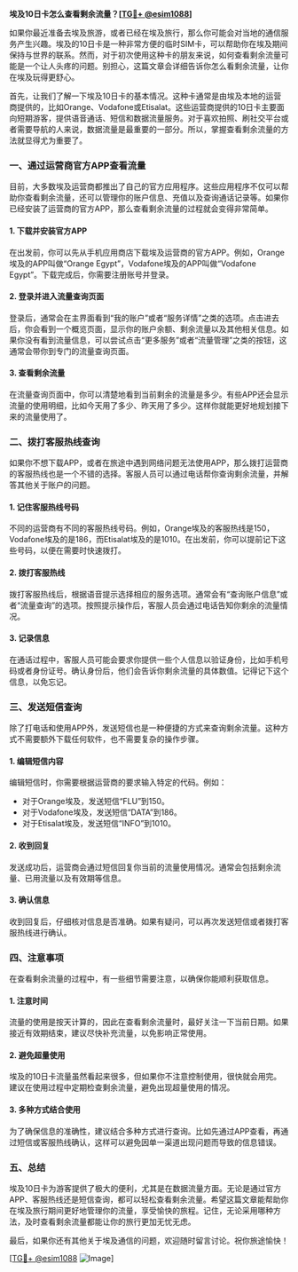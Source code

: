 **埃及10日卡怎么查看剩余流量？[[TG💪+ @esim1088](https://t.me/s/esim1088)]**

如果你最近准备去埃及旅游，或者已经在埃及旅行，那么你可能会对当地的通信服务产生兴趣。埃及的10日卡是一种非常方便的临时SIM卡，可以帮助你在埃及期间保持与世界的联系。然而，对于初次使用这种卡的朋友来说，如何查看剩余流量可能是一个让人头疼的问题。别担心，这篇文章会详细告诉你怎么看剩余流量，让你在埃及玩得更舒心。

首先，让我们了解一下埃及10日卡的基本情况。这种卡通常是由埃及本地的运营商提供的，比如Orange、Vodafone或Etisalat。这些运营商提供的10日卡主要面向短期游客，提供语音通话、短信和数据流量服务。对于喜欢拍照、刷社交平台或者需要导航的人来说，数据流量是最重要的一部分。所以，掌握查看剩余流量的方法就显得尤为重要了。

### **一、通过运营商官方APP查看流量**

目前，大多数埃及运营商都推出了自己的官方应用程序。这些应用程序不仅可以帮助你查看剩余流量，还可以管理你的账户信息、充值以及查询通话记录等。如果你已经安装了运营商的官方APP，那么查看剩余流量的过程就会变得非常简单。

#### **1. 下载并安装官方APP**
在出发前，你可以先从手机应用商店下载埃及运营商的官方APP。例如，Orange埃及的APP叫做“Orange Egypt”，Vodafone埃及的APP叫做“Vodafone Egypt”。下载完成后，你需要注册账号并登录。

#### **2. 登录并进入流量查询页面**
登录后，通常会在主界面看到“我的账户”或者“服务详情”之类的选项。点击进去后，你会看到一个概览页面，显示你的账户余额、剩余流量以及其他相关信息。如果你没有看到流量信息，可以尝试点击“更多服务”或者“流量管理”之类的按钮，这通常会带你到专门的流量查询页面。

#### **3. 查看剩余流量**
在流量查询页面中，你可以清楚地看到当前剩余的流量是多少。有些APP还会显示流量的使用明细，比如今天用了多少、昨天用了多少。这样你就能更好地规划接下来的流量使用了。

### **二、拨打客服热线查询**

如果你不想下载APP，或者在旅途中遇到网络问题无法使用APP，那么拨打运营商的客服热线也是一个不错的选择。客服人员可以通过电话帮你查询剩余流量，并解答其他关于账户的问题。

#### **1. 记住客服热线号码**
不同的运营商有不同的客服热线号码。例如，Orange埃及的客服热线是150，Vodafone埃及的是186，而Etisalat埃及的是1010。在出发前，你可以提前记下这些号码，以便在需要时快速拨打。

#### **2. 拨打客服热线**
拨打客服热线后，根据语音提示选择相应的服务选项。通常会有“查询账户信息”或者“流量查询”的选项。按照提示操作后，客服人员会通过电话告知你剩余的流量情况。

#### **3. 记录信息**
在通话过程中，客服人员可能会要求你提供一些个人信息以验证身份，比如手机号码或者身份证号。确认身份后，他们会告诉你剩余流量的具体数值。记得记下这个信息，以免忘记。

### **三、发送短信查询**

除了打电话和使用APP外，发送短信也是一种便捷的方式来查询剩余流量。这种方式不需要额外下载任何软件，也不需要复杂的操作步骤。

#### **1. 编辑短信内容**
编辑短信时，你需要根据运营商的要求输入特定的代码。例如：
- 对于Orange埃及，发送短信“FLU”到150。
- 对于Vodafone埃及，发送短信“DATA”到186。
- 对于Etisalat埃及，发送短信“INFO”到1010。

#### **2. 收到回复**
发送成功后，运营商会通过短信回复你当前的流量使用情况。通常会包括剩余流量、已用流量以及有效期等信息。

#### **3. 确认信息**
收到回复后，仔细核对信息是否准确。如果有疑问，可以再次发送短信或者拨打客服热线进行确认。

### **四、注意事项**

在查看剩余流量的过程中，有一些细节需要注意，以确保你能顺利获取信息。

#### **1. 注意时间**
流量的使用是按天计算的，因此在查看剩余流量时，最好关注一下当前日期。如果接近有效期结束，建议尽快补充流量，以免影响正常使用。

#### **2. 避免超量使用**
埃及的10日卡流量虽然看起来很多，但如果你不注意控制使用，很快就会用完。建议在使用过程中定期检查剩余流量，避免出现超量使用的情况。

#### **3. 多种方式结合使用**
为了确保信息的准确性，建议结合多种方式进行查询。比如先通过APP查看，再通过短信或客服热线确认，这样可以避免因单一渠道出现问题而导致的信息错误。

### **五、总结**

埃及10日卡为游客提供了极大的便利，尤其是在数据流量方面。无论是通过官方APP、客服热线还是短信查询，都可以轻松查看剩余流量。希望这篇文章能帮助你在埃及旅行期间更好地管理你的流量，享受愉快的旅程。记住，无论采用哪种方法，及时查看剩余流量都能让你的旅行更加无忧无虑。

最后，如果你还有其他关于埃及通信的问题，欢迎随时留言讨论。祝你旅途愉快！

[[TG💪+ @esim1088](https://t.me/s/esim1088) ![Image](https://i.postimg.cc/4NQfJmqS/Snipaste-2025-05-13-00-14-12.png)]